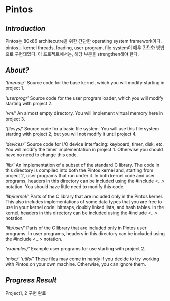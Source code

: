 # Pintos
## _Introduction_
Pintos는 80x86 architecutre을 위한 간단한 operating system framework이다. pintos는 kernel threads, loading, user program, file system이 매우 간단한 방법으로 구현돼있다. 이 프로젝트에서는, 해당 부분을 strengthen해야 한다. 

## _About?_
_‘threads/’_
Source code for the base kernel, which you will modify starting in project 1.

_‘userprog/’_
Source code for the user program loader, which you will modify starting with project 2.

_‘vm/’_ 
An almost empty directory. You will implement virtual memory here in project 3.

_‘filesys/’_
Source code for a basic file system. You will use this file system starting with
project 2, but you will not modify it until project 4.

_‘devices/’_
Source code for I/O device interfacing: keyboard, timer, disk, etc. You will modify the timer implementation in project 1. Otherwise you should have no need to change this code.

_‘lib/’_
An implementation of a subset of the standard C library. The code in this directory is compiled into both the Pintos kernel and, starting from project
2, user programs that run under it. In both kernel code and user programs,
headers in this directory can be included using the #include <...> notation.
You should have little need to modify this code.

_‘lib/kernel/’_
Parts of the C library that are included only in the Pintos kernel. This also includes implementations of some data types that you are free to use in your
kernel code: bitmaps, doubly linked lists, and hash tables. In the kernel, headers
in this directory can be included using the #include <...> notation.

_‘lib/user/’_
Parts of the C library that are included only in Pintos user programs. In user
programs, headers in this directory can be included using the #include <...>
notation.

_‘examples/’_
Example user programs for use starting with project 2.

_‘misc/’_
_‘utils/’_ These files may come in handy if you decide to try working with Pintos on your own machine. Otherwise, you can ignore them.


[Reference]: https://web.stanford.edu/class/cs140/projects/pintos/pintos.pdf

## _Progress Result_
Project1, 2 구현 완료
